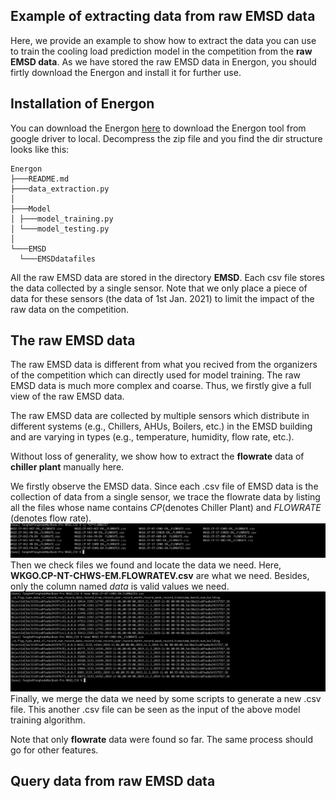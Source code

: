 ## Example of extracting data from raw EMSD data
Here, we provide an example to show how to extract the data you can use to train the cooling load prediction model in the competition from the **raw EMSD data**. As we have stored the raw EMSD data in Energon, you should firtly download the Energon and install it for further use.

## Installation of Energon
You can download the Energon [here][download2] to download the Energon tool from google driver to local. Decompress the zip file and you find the dir structure looks like this:
```
Energon
├───README.md
├───data_extraction.py 
│
├───Model
│ ├───model_training.py
│ └───model_testing.py
│ 
└───EMSD
  └───EMSDdatafiles
```

All the raw EMSD data are stored in the directory **EMSD**. Each csv file stores the data collected by a single sensor. Note that we only place a piece of data for these sensors (the data of 1st Jan. 2021) to limit the impact of the raw data on the competition.

## The raw EMSD data
The raw EMSD data is different from what you recived from the organizers of the competition which can directly used for model training. The raw EMSD data is much more complex and coarse. Thus, we firstly give a full view of the raw EMSD data.

The raw EMSD data are collected by multiple sensors which distribute in different systems (e.g., Chillers, AHUs, Boilers, etc.) in the EMSD building and are varying in types (e.g., temperature, humidity, flow rate, etc.).

Without loss of generality, we show how to extract the **flowrate** data of **chiller plant** manually here.

We firstly observe the EMSD data. Since each .csv file of EMSD data is the collection of data from a single sensor, we trace the flowrate data by listing all the files whose name contains *CP*(denotes Chiller Plant) and *FLOWRATE* (denotes flow rate).
![image](https://github.com/fangger4396/energon_example/blob/main/img/shot1.png)
Then we check files we found and locate the data we need. Here, **WKGO.CP-NT-CHWS-EM.FLOWRATEV.csv** are what we need. Besides, only the column named *data* is valid values we need.
![image](https://github.com/fangger4396/energon_example/blob/main/img/shot3.png)
Finally, we merge the data we need by some scripts to generate a new .csv file. This another .csv file can be seen as the input of the above model training algorithm.

Note that only **flowrate** data were found so far. The same process should go for other features.

## Query data from raw EMSD data
[genome]:https://github.com/buds-lab/the-building-data-genome-project
[brick]:https://brickschema.org/ontology/
[energon]:https://github.com/fangger4396/energon_example/blob/main/Energon.md
[download]:https://github.com/fangger4396/energon_example/blob/main/cement.md
[RF]:https://www.sciencedirect.com/science/article/pii/S0378778818311290
[LSTM]:https://www.sciencedirect.com/science/article/pii/S0306261917302921
[download2]:https://drive.google.com/file/d/19sGWnrKLrjlgX7xwI-b-a2QgN8AuFI6J/view?usp=sharing
